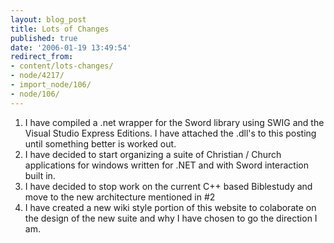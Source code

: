 ```yaml
---
layout: blog_post
title: Lots of Changes
published: true
date: '2006-01-19 13:49:54'
redirect_from:
- content/lots-changes/
- node/4217/
- import_node/106/
- node/106/
---
```


1.  I have compiled a .net wrapper for the Sword library using SWIG and the Visual Studio Express Editions. I have attached the .dll's to this posting until something better is worked out.
2.  I have decided to start organizing a suite of Christian / Church applications for windows written for .NET and with Sword interaction built in.
3.  I have decided to stop work on the current C++ based Biblestudy and move to the new architecture mentioned in \#2
4.  I have created a new wiki style portion of this website to colaborate on the design of the new suite and why I have chosen to go the direction I am.

